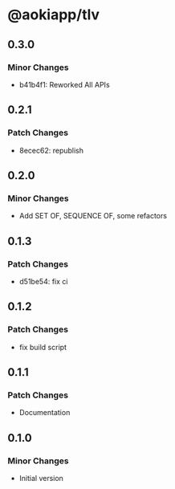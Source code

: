 # @aokiapp/tlv

## 0.3.0

### Minor Changes

- b41b4f1: Reworked All APIs

## 0.2.1

### Patch Changes

- 8ecec62: republish

## 0.2.0

### Minor Changes

- Add SET OF, SEQUENCE OF, some refactors

## 0.1.3

### Patch Changes

- d51be54: fix ci

## 0.1.2

### Patch Changes

- fix build script

## 0.1.1

### Patch Changes

- Documentation

## 0.1.0

### Minor Changes

- Initial version
